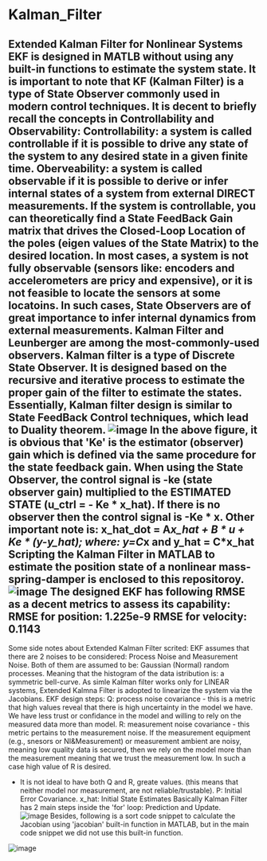 # Kalman_Filter
Extended Kalman Filter for Nonlinear Systems 
EKF is designed in MATLB without using any built-in functions to estimate the system state. 
It is important to note that KF (Kalman Filter) is a type of State Observer commonly used in modern control techniques. 
It is decent to briefly recall the concepts in Controllability and Observability: 
Controllability: a system is called controllable if it is possible to drive any state of the system to any desired state in a given finite time. 
Oberveability: a system is called observable if it is possible to derive or infer internal states of a system from external DIRECT measurements. 
If the system is controllable, you can theoretically find a State FeedBack Gain matrix that drives the Closed-Loop Location of the poles (eigen values of the State Matrix) to the desired location. 
In most cases, a system is not fully observable (sensors like: encoders and accelerometers are pricy and expensive), or it is not feasible to locate the sensors at some locatoins. 
In such cases, State Observers are of great importance to infer internal dynamics from external measurements. 
Kalman Filter and Leunberger are among the most-commonly-used observers. Kalman filter is a type of Discrete State Observer. It is designed based on the recursive and iterative process to estimate the 
proper gain of the filter to estimate the states. 
Essentially, Kalman filter design is similar to State FeedBack Control techniques, which lead to Duality theorem. 
![image](https://github.com/user-attachments/assets/a80c3243-8ac7-4876-9f8e-d2d5661f23fb)
In the above figure, it is obvious that 'Ke' is the estimator (observer) gain which is defined via the same procedure for the state feedback gain. 
When using the State Observer, the control signal is -ke (state observer gain) multiplied to the ESTIMATED STATE (u_ctrl = - Ke * x_hat). If there is no observer then the control signal is -Ke * x. 
Other important note is: 
x_hat_dot = A*x_hat + B * u + Ke * (y-y_hat); where: y=C*x and y_hat = C*x_hat  
Scripting the Kalman Filter in MATLAB to estimate the position state of a nonlinear mass-spring-damper is enclosed to this repositoroy. 
![image](https://github.com/user-attachments/assets/d2b300b6-8ed8-4870-b13f-2b622fcb29ee)
The designed EKF has following RMSE as a decent metrics to assess its capability: 
RMSE for position: 1.225e-9
RMSE for velocity: 0.1143
---
Some side notes about Extended Kalman Filter scrited: 
EKF assumes that there are 2 noises to be considered: Process Noise and Measurement Noise. Both of them are assumed to be: Gaussian (Normal) random processes. Meaning that the histogram of the data istribution is: a symmetric bell-curve. 
As simle Kalman filter works only for LINEAR systems, Extended Kalmna Filter is adopted to linearize the system via the Jacobians.
EKF design steps: 
Q: process noise covariance - this is a metric that high values reveal that there is high uncertainty in the model we have. We have less trust or confidance in the model and willing to rely on the measured data more than model. 
R: measurement noise covariance - this metric pertains to the measurement noise. If the measurement equipment (e.g., snesors or NI&Measurement) or measurement ambient are noisy, meaning low quality data is secured, then we rely on the model more than the measurement meaning that we trust the measurement low. In such a case high value of R is desired. 
* It is not ideal to have both Q and R, greate values. (this means that neither model nor measurement, are not reliable/trustable). 
P: Initial Error Covariance. 
x_hat: Initial State Estimates 
Basically Kalman Filter has 2 main steps inside the 'for' loop: Prediction and Update.         
![image](https://github.com/user-attachments/assets/06f56c85-6e93-4d98-aed2-ccc33084baa2)
Besides, following is a sort code snippet to calculate the Jacobian using 'jacobian' built-in function in MATLAB, but in the main code snippet we did not use this built-in function.

![image](https://github.com/user-attachments/assets/d7ecd5fa-06b7-435e-8ef0-876dbd4fe485)



